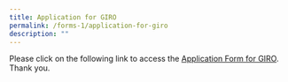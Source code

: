 ```yaml
---
title: Application for GIRO
permalink: /forms-1/application-for-giro
description: ""
---
```

Please click on the following link to access the [Application Form for GIRO](/files/Application%20for%20GIRO.pdf). Thank you.